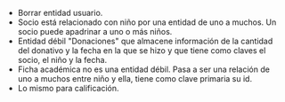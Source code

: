 - Borrar entidad usuario.
- Socio está relacionado con niño por una entidad de uno a muchos. Un socio puede apadrinar a uno o más niños.
- Entidad débil "Donaciones" que almacene información de la cantidad del donativo y la fecha en la que se hizo y que tiene como claves el socio, el niño y la fecha.
- Ficha académica no es una entidad débil. Pasa a ser una relación de uno a muchos entre niño y ella, tiene como clave primaria su id.
- Lo mismo para calificación.